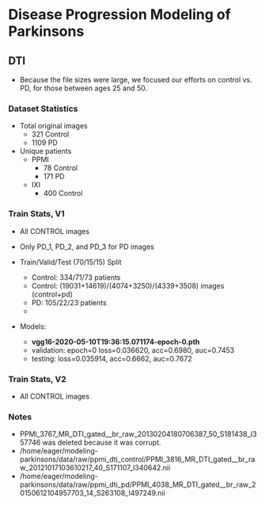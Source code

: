 # Disease Progression Modeling of Parkinsons


## DTI
* Because the file sizes were large, we focused our efforts on control vs. PD, for those between ages 25 and 50.

### Dataset Statistics
* Total original images
    * 321 Control
    * 1109 PD
* Unique patients
    * PPMI
        * 78 Control
        * 171 PD
    * IXI
        * 400 Control

### Train Stats, V1
* All CONTROL images
* Only PD_1, PD_2, and PD_3 for PD images

* Train/Valid/Test (70/15/15) Split
    * Control: 334/71/73 patients
    * Control: (19031+14619)/(4074+3250)/(4339+3508) images (control+pd)
    * PD: 105/22/23 patients
    * 

* Models:
    * **vgg16-2020-05-10T19:36:15.071174-epoch-0.pth**
    * validation: epoch=0 loss=0.036620, acc=0.6980, auc=0.7453
    * testing: loss=0.035914, acc=0.6662, auc=0.7672


### Train Stats, V2
* All CONTROL images



### Notes
* PPMI_3767_MR_DTI_gated__br_raw_20130204180706387_50_S181438_I357746 was deleted because it was corrupt.
* /home/eager/modeling-parkinsons/data/raw/ppmi_dti_control/PPMI_3816_MR_DTI_gated__br_raw_20121017103610217_40_S171107_I340642.nii
* /home/eager/modeling-parkinsons/data/raw/ppmi_dti_pd/PPMI_4038_MR_DTI_gated__br_raw_20150612104957703_14_S263108_I497249.nii